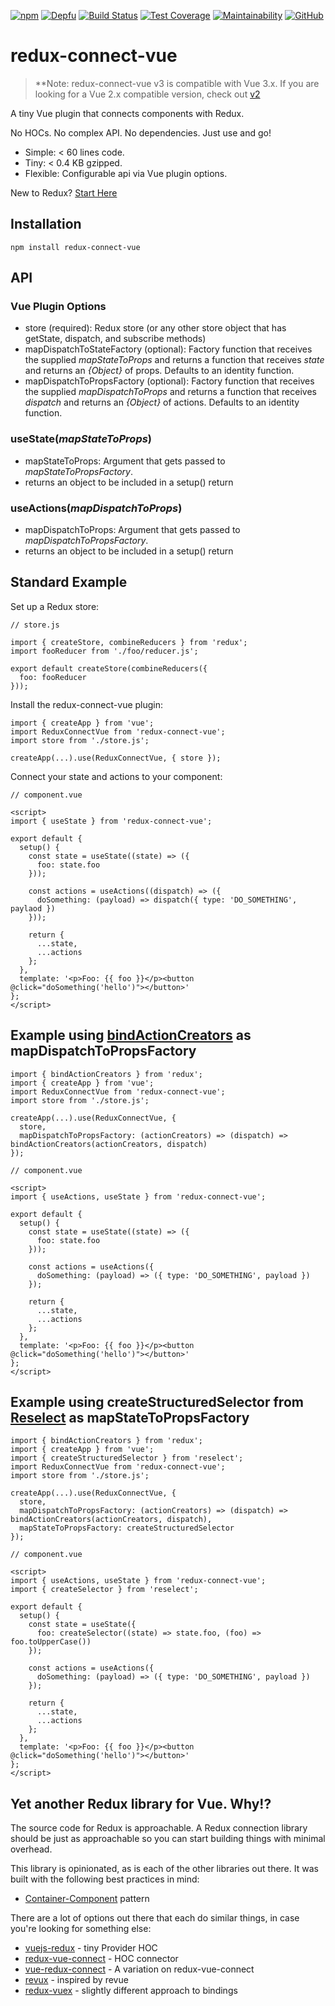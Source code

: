 [![npm](https://img.shields.io/npm/v/redux-connect-vue)](https://www.npmjs.com/package/redux-connect-vue/v/latest?activeTab=versions)
[![Depfu](https://badges.depfu.com/badges/2304b15e9b7743ca9f9673eab586f915/overview.svg)](https://depfu.com/github/kaidjohnson/redux-connect-vue?project_id=34801)
[![Build Status](https://app.travis-ci.com/kaidjohnson/redux-connect-vue.svg?branch=master)](https://app.travis-ci.com/kaidjohnson/redux-connect-vue)
[![Test Coverage](https://api.codeclimate.com/v1/badges/e84db5d5c2cd53e07c3e/test_coverage)](https://codeclimate.com/github/kaidjohnson/redux-connect-vue/test_coverage)
[![Maintainability](https://api.codeclimate.com/v1/badges/e84db5d5c2cd53e07c3e/maintainability)](https://codeclimate.com/github/kaidjohnson/redux-connect-vue/maintainability)
[![GitHub](https://img.shields.io/github/license/kaidjohnson/redux-connect-vue)](https://github.com/kaidjohnson/redux-connect-vue/blob/master/LICENSE)

# redux-connect-vue

> **Note: redux-connect-vue v3 is compatible with Vue 3.x.
> If you are looking for a Vue 2.x compatible version, check out [v2](https://github.com/kaidjohnson/redux-connect-vue/tree/v2.0.0-beta.1)

A tiny Vue plugin that connects components with Redux.

No HOCs. No complex API. No dependencies. Just use and go!

- Simple: < 60 lines code.
- Tiny: < 0.4 KB gzipped.
- Flexible: Configurable api via Vue plugin options.

New to Redux? [Start Here](https://redux.js.org/introduction/getting-started)

## Installation

`npm install redux-connect-vue`

## API

### Vue Plugin Options

- store (required): Redux store (or any other store object that has getState, dispatch, and subscribe methods)
- mapDispatchToStateFactory (optional): Factory function that receives the supplied _mapStateToProps_ and returns a function that receives _state_ and returns an _{Object}_ of props. Defaults to an identity function.
- mapDispatchToPropsFactory (optional): Factory function that receives the supplied _mapDispatchToProps_ and returns a function that receives _dispatch_ and returns an _{Object}_ of actions. Defaults to an identity function.

### useState(_mapStateToProps_)

- mapStateToProps: Argument that gets passed to _mapStateToPropsFactory_.
- returns an object to be included in a setup() return

### useActions(_mapDispatchToProps_)

- mapDispatchToProps: Argument that gets passed to _mapDispatchToPropsFactory_.
- returns an object to be included in a setup() return

## Standard Example

Set up a Redux store:

```
// store.js

import { createStore, combineReducers } from 'redux';
import fooReducer from './foo/reducer.js';

export default createStore(combineReducers({
  foo: fooReducer
}));
```

Install the redux-connect-vue plugin:

```
import { createApp } from 'vue';
import ReduxConnectVue from 'redux-connect-vue';
import store from './store.js';

createApp(...).use(ReduxConnectVue, { store });
```

Connect your state and actions to your component:

```
// component.vue

<script>
import { useState } from 'redux-connect-vue';

export default {
  setup() {
    const state = useState((state) => ({
      foo: state.foo
    }));

    const actions = useActions((dispatch) => ({
      doSomething: (payload) => dispatch({ type: 'DO_SOMETHING', paylaod })
    }));

    return {
      ...state,
      ...actions
    };
  },
  template: '<p>Foo: {{ foo }}</p><button @click="doSomething('hello')"></button>'
};
</script>
```

## Example using [bindActionCreators](https://redux.js.org/api/bindactioncreators) as mapDispatchToPropsFactory

```
import { bindActionCreators } from 'redux';
import { createApp } from 'vue';
import ReduxConnectVue from 'redux-connect-vue';
import store from './store.js';

createApp(...).use(ReduxConnectVue, {
  store,
  mapDispatchToPropsFactory: (actionCreators) => (dispatch) => bindActionCreators(actionCreators, dispatch)
});
```

```
// component.vue

<script>
import { useActions, useState } from 'redux-connect-vue';

export default {
  setup() {
    const state = useState((state) => ({
      foo: state.foo
    }));

    const actions = useActions({
      doSomething: (payload) => ({ type: 'DO_SOMETHING', payload })
    });

    return {
      ...state,
      ...actions
    };
  },
  template: '<p>Foo: {{ foo }}</p><button @click="doSomething('hello')"></button>'
};
</script>
```

## Example using createStructuredSelector from [Reselect](https://github.com/reduxjs/reselect) as mapStateToPropsFactory

```
import { bindActionCreators } from 'redux';
import { createApp } from 'vue';
import { createStructuredSelector } from 'reselect';
import ReduxConnectVue from 'redux-connect-vue';
import store from './store.js';

createApp(...).use(ReduxConnectVue, {
  store,
  mapDispatchToPropsFactory: (actionCreators) => (dispatch) => bindActionCreators(actionCreators, dispatch),
  mapStateToPropsFactory: createStructuredSelector
});
```

```
// component.vue

<script>
import { useActions, useState } from 'redux-connect-vue';
import { createSelector } from 'reselect';

export default {
  setup() {
    const state = useState({
      foo: createSelector((state) => state.foo, (foo) => foo.toUpperCase())
    });

    const actions = useActions({
      doSomething: (payload) => ({ type: 'DO_SOMETHING', payload })
    });

    return {
      ...state,
      ...actions
    };
  },
  template: '<p>Foo: {{ foo }}</p><button @click="doSomething('hello')"></button>'
};
</script>
```

## Yet another Redux library for Vue. Why!?

The source code for Redux is approachable. A Redux connection library should be just as approachable so you can start building things with minimal overhead.

This library is opinionated, as is each of the other libraries out there. It was built with the following best practices in mind:

- [Container-Component](https://medium.com/@learnreact/container-components-c0e67432e005) pattern

There are a lot of options out there that each do similar things, in case you're looking for something else:

- [vuejs-redux](https://github.com/titouancreach/vuejs-redux) - tiny Provider HOC
- [redux-vue-connect](https://github.com/itsazzad/redux-vue-connect) - HOC connector
- [vue-redux-connect](https://github.com/peerhenry/vue-redux-connect) - A variation on redux-vue-connect
- [revux](https://github.com/edvincandon/revux) - inspired by revue
- [redux-vuex](https://github.com/alexander-heimbuch/redux-vuex) - slightly different approach to bindings
